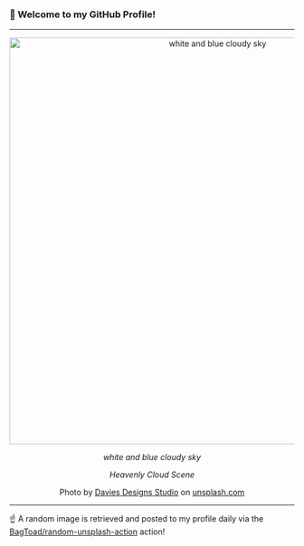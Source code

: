 ### 👋 Welcome to my GitHub Profile!

----

<div align="center">
  <img width="720" src="https://images.unsplash.com/photo-1505533321630-975218a5f66f?crop=entropy&cs=tinysrgb&fit=max&fm=jpg&ixid=M3w1NTI0OTR8MHwxfHJhbmRvbXx8fHx8fHx8fDE3MTAwNTA4NjZ8&ixlib=rb-4.0.3&q=80&w=1080" alt="white and blue cloudy sky">
  
  <em>white and blue cloudy sky</em>
  
  <em>Heavenly Cloud Scene</em>
  
  Photo by [Davies Designs Studio](https://www.daviesdesigns.net/) on [unsplash.com](https://unsplash.com/)
</div>

----

☝️ A random image is retrieved and posted to my profile daily via the [BagToad/random-unsplash-action](https://github.com/BagToad/random-unsplash-action) action!
